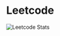 # Leetcode

![Leetcode Stats](https://leetcard.jacoblin.cool/chef_shubho?width=500&height=500&ext=contest&ext=heatmap)

